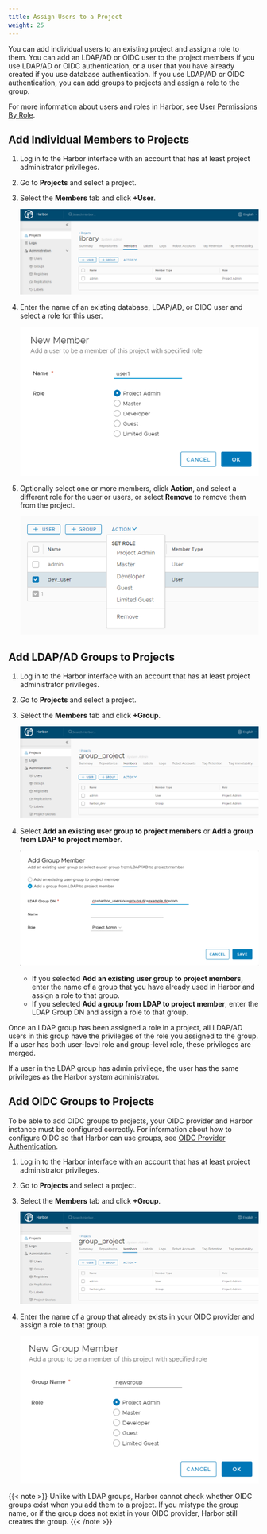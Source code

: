 ```yaml
---
title: Assign Users to a Project
weight: 25
---
```


You can add individual users to an existing project and assign a role to them. You can add an LDAP/AD or OIDC user to the project members if you  use LDAP/AD or OIDC authentication, or a user that you have already created if you use database authentication. If you use LDAP/AD or OIDC authentication, you can add groups to projects and assign a role to the group.

For more information about users and roles in Harbor, see [User Permissions By Role](../administration/managing-users/user-permissions-by-role.md).

## Add Individual Members to Projects 

1. Log in to the Harbor interface with an account that has at least project administrator privileges.
1. Go to **Projects** and select a project. 
1. Select the **Members** tab and click **+User**.

   ![browse project](../../img/project-members.png)
1. Enter the name of an existing database, LDAP/AD, or OIDC user and select a role for this user.

   ![browse project](../../img/new-add-member.png)
1. Optionally select one or more members, click **Action**, and select a different role for the user or users, or select **Remove** to remove them from the project.

   ![browse project](../../img/new-remove-update-member.png)

## Add LDAP/AD Groups to Projects

1. Log in to the Harbor interface with an account that has at least project administrator privileges.
1. Go to **Projects** and select a project. 
1. Select the **Members** tab and click **+Group**.

   ![Add group](../../img/add-group.png)
1. Select **Add an existing user group to project members** or **Add a group from LDAP to project member**.

   ![Screenshot of add group dialog](../../img/ldap-group-addgroup-dialog.png)
   
   - If you selected **Add an existing user group to project members**, enter the name of a group that you have already used in Harbor and assign a role to that group.
   - If you selected **Add a group from LDAP to project member**, enter the LDAP Group DN and assign a role to that group.

Once an LDAP group has been assigned a role in a project, all LDAP/AD users in this group have the privileges of the role you assigned to the group. If a user has both user-level role and group-level role, these privileges are merged.

If a user in the LDAP group has admin privilege, the user has the same privileges as the Harbor system administrator.

## Add OIDC Groups to Projects

To be able to add OIDC groups to projects, your OIDC provider and Harbor instance must be configured correctly. For information about how to configure OIDC so that Harbor can use groups, see [OIDC Provider Authentication](#oidc-auth).

1. Log in to the Harbor interface with an account that has at least project administrator privileges.
1. Go to **Projects** and select a project. 
1. Select the **Members** tab and click **+Group**.

   ![Add group](../../img/add-group.png)
1. Enter the name of a group that already exists in your OIDC provider and assign a role to that group.

   ![Add group](../../img/add-oidc-group.png)

{{< note >}}
Unlike with LDAP groups, Harbor cannot check whether OIDC groups exist when you add them to a project. If you mistype the group name, or if the group does not exist in your OIDC provider, Harbor still creates the group.
{{< /note >}}
